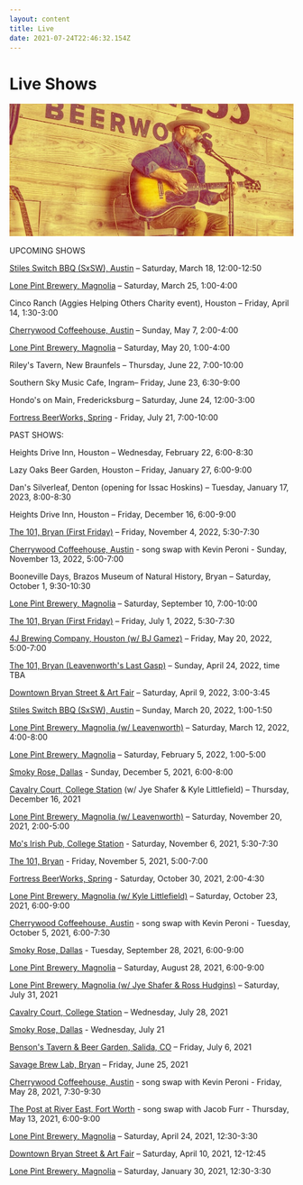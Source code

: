```yaml
---
layout: content
title: Live
date: 2021-07-24T22:46:32.154Z
---
```

# Live Shows

![john](../../images/uploads/john1.jpg)

UPCOMING SHOWS

[Stiles Switch BBQ (SxSW), Austin](https://lonepint.com/) – Saturday, March 18, 12:00-12:50

[Lone Pint Brewery, Magnolia](https://lonepint.com/) – Saturday, March 25, 1:00-4:00

Cinco Ranch (Aggies Helping Others Charity event), Houston – Friday, April 14, 1:30-3:00 

[Cherrywood Coffeehouse, Austin](https://cherrywoodcoffeehouse.com/) – Sunday, May 7, 2:00-4:00

[Lone Pint Brewery, Magnolia](https://lonepint.com/) – Saturday, May 20, 1:00-4:00

R﻿iley's Tavern, New Braunfels – Thursday, June 22, 7:00-10:00

S﻿outhern Sky Music Cafe, Ingram– Friday, June 23, 6:30-9:00

H﻿ondo's on Main, Fredericksburg – Saturday, June 24, 12:00-3:00

[Fortress BeerWorks, Spring](https://lonepint.com/) - Friday, July 21, 7:00-10:00

PAST SHOWS:

H﻿eights Drive Inn, Houston – Wednesday, February 22, 6:00-8:30

L﻿azy Oaks Beer Garden, Houston – Friday, January 27, 6:00-9:00

D﻿an's Silverleaf, Denton (opening for Issac Hoskins)  – Tuesday, January 17, 2023, 8:00-8:30

H﻿eights Drive Inn, Houston – Friday, December 16, 6:00-9:00

[The 101, Bryan (First Friday)](https://lonepint.com/) – Friday, November 4, 2022, 5:30-7:30

[Cherrywood Coffeehouse, Austin](https://cherrywoodcoffeehouse.com/) - song swap with Kevin Peroni - Sunday, November 13, 2022, 5:00-7:00

B﻿ooneville Days, Brazos Museum of Natural History, Bryan – Saturday, October 1, 9:30-10:30

[Lone Pint Brewery, Magnolia](https://lonepint.com/) – Saturday, September 10, 7:00-10:00

[The 101, Bryan (First Friday)](https://lonepint.com/) – Friday, July 1, 2022, 5:30-7:30

[4J Brewing Company, Houston (w/ BJ Gamez)](https://lonepint.com/) – Friday, May 20, 2022, 5:00-7:00

[The 101, Bryan (Leavenworth's Last Gasp)](https://lonepint.com/) – Sunday, April 24, 2022, time TBA

[Downtown Bryan Street & Art Fair](https://www.downtownbryan.com/downtown-street-art-fair) – Saturday, April 9, 2022, 3:00-3:45

[Stiles Switch BBQ (SxSW), Austin](https://lonepint.com/) – Sunday, March 20, 2022, 1:00-1:50

[Lone Pint Brewery, Magnolia (w/ Leavenworth)](https://lonepint.com/) – Saturday, March 12, 2022, 4:00-8:00

[Lone Pint Brewery, Magnolia](https://lonepint.com/) – Saturday, February 5, 2022, 1:00-5:00

[Smoky Rose, Dallas](https://www.smokyrose.com/) - Sunday, December 5, 2021, 6:00-8:00

[Cavalry Court, College Station](https://www.cavalrycourt.com/live-music-events.aspx) (w/ Jye Shafer & Kyle Littlefield) – Thursday, December 16, 2021

[Lone Pint Brewery, Magnolia (w/ Leavenworth)](https://lonepint.com/) – Saturday, November 20, 2021, 2:00-5:00

[Mo's Irish Pub, College Station](https://lonepint.com/) - Saturday, November 6, 2021, 5:30-7:30

[The 101, Bryan](https://lonepint.com/) - Friday, November 5, 2021, 5:00-7:00

[Fortress BeerWorks, Spring](https://lonepint.com/) - Saturday, October 30, 2021, 2:00-4:30

[Lone Pint Brewery, Magnolia (w/ Kyle Littlefield)](https://lonepint.com/) – Saturday, October 23, 2021, 6:00-9:00

[Cherrywood Coffeehouse, Austin](https://cherrywoodcoffeehouse.com/) - song swap with Kevin Peroni - Tuesday, October 5, 2021, 6:00-7:30

[Smoky Rose, Dallas](https://www.smokyrose.com/) - Tuesday, September 28, 2021, 6:00-9:00

[Lone Pint Brewery, Magnolia](https://lonepint.com/) – Saturday, August 28, 2021, 6:00-9:00

[Lone Pint Brewery, Magnolia (w/ Jye Shafer & Ross Hudgins)](https://lonepint.com/) – Saturday, July 31, 2021

[Cavalry Court, College Station](https://www.cavalrycourt.com/live-music-events.aspx) – Wednesday, July 28, 2021

[Smoky Rose, Dallas](https://www.smokyrose.com/) - Wednesday, July 21

[Benson's Tavern & Beer Garden, Salida, CO](https://www.facebook.com/Bensons-Tavern-Beer-Garden-71527323736/) – Friday, July 6, 2021

[Savage Brew Lab, Bryan](https://www.savagebrewlab.com) – Friday, June 25, 2021

[Cherrywood Coffeehouse, Austin](https://cherrywoodcoffeehouse.com/) - song swap with Kevin Peroni - Friday, May 28, 2021, 7:30-9:30

[The Post at River East, Fort Worth](http://thepostatrivereast.com/) - song swap with Jacob Furr - Thursday, May 13, 2021, 6:00-9:00

[Lone Pint Brewery, Magnolia](https://lonepint.com/) – Saturday, April 24, 2021, 12:30-3:30

[Downtown Bryan Street & Art Fair](https://www.downtownbryan.com/downtown-street-art-fair) – Saturday, April 10, 2021, 12-12:45

[Lone Pint Brewery, Magnolia](https://lonepint.com/) – Saturday, January 30, 2021, 12:30-3:30